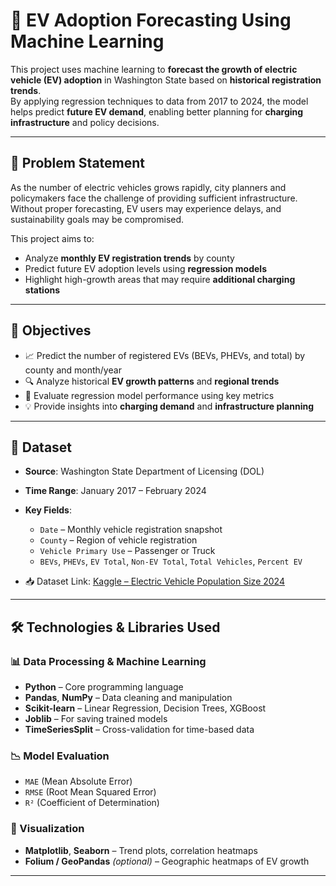 # 🚗 EV Adoption Forecasting Using Machine Learning

This project uses machine learning to **forecast the growth of electric vehicle (EV) adoption** in Washington State based on **historical registration trends**.  
By applying regression techniques to data from 2017 to 2024, the model helps predict **future EV demand**, enabling better planning for **charging infrastructure** and policy decisions.

---

## 🧠 Problem Statement

As the number of electric vehicles grows rapidly, city planners and policymakers face the challenge of providing sufficient infrastructure.  
Without proper forecasting, EV users may experience delays, and sustainability goals may be compromised.

This project aims to:
- Analyze **monthly EV registration trends** by county
- Predict future EV adoption levels using **regression models**
- Highlight high-growth areas that may require **additional charging stations**

---

## 🎯 Objectives

- 📈 Predict the number of registered EVs (BEVs, PHEVs, and total) by county and month/year  
- 🔍 Analyze historical **EV growth patterns** and **regional trends**  
- 🧪 Evaluate regression model performance using key metrics  
- 💡 Provide insights into **charging demand** and **infrastructure planning**

---

## 📂 Dataset

- **Source**: Washington State Department of Licensing (DOL)  
- **Time Range**: January 2017 – February 2024  
- **Key Fields**:
  - `Date` – Monthly vehicle registration snapshot  
  - `County` – Region of vehicle registration  
  - `Vehicle Primary Use` – Passenger or Truck  
  - `BEVs`, `PHEVs`, `EV Total`, `Non-EV Total`, `Total Vehicles`, `Percent EV`  

- 📥 Dataset Link: [Kaggle – Electric Vehicle Population Size 2024](https://www.kaggle.com/datasets/sahirmaharajj/electric-vehicle-population-size-2024/data)

---

## 🛠️ Technologies & Libraries Used

### 📊 Data Processing & Machine Learning
- **Python** – Core programming language  
- **Pandas**, **NumPy** – Data cleaning and manipulation  
- **Scikit-learn** – Linear Regression, Decision Trees, XGBoost  
- **Joblib** – For saving trained models  
- **TimeSeriesSplit** – Cross-validation for time-based data  

### 📉 Model Evaluation
- `MAE` (Mean Absolute Error)  
- `RMSE` (Root Mean Squared Error)  
- `R²` (Coefficient of Determination)  

### 📍 Visualization
- **Matplotlib**, **Seaborn** – Trend plots, correlation heatmaps  
- **Folium / GeoPandas** *(optional)* – Geographic heatmaps of EV growth  

---



